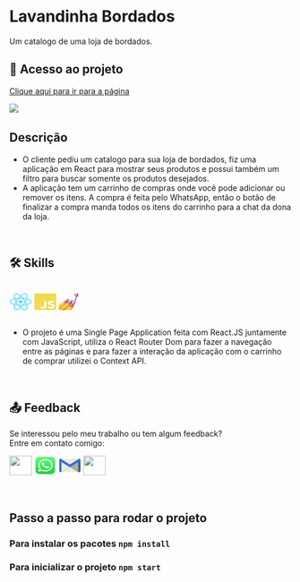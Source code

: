 # Lavandinha Bordados
Um catalogo de uma loja de bordados.
 
## 🔗 Acesso ao projeto
<a href="https://lavandinha-bordados.vercel.app/">Clique aqui para ir para a página</a>

[<img src="src/assets/gifs/tela.gif">](https://lavandinha-bordados.vercel.app/)

## Descrição 
- O cliente pediu um catalogo para sua loja de bordados, fiz uma aplicação em React para mostrar seus produtos e possui também um filtro para buscar somente os produtos desejados.
- A aplicação tem um carrinho de compras onde você pode adicionar ou remover os itens. A compra é feita pelo WhatsApp, então o botão de finalizar a compra manda todos os itens do carrinho para a chat da dona da loja.
<br/>

## 🛠 Skills
<div style="display: inline_block"><br>
  <img align="center" alt="React" height="30" width="40" src="src/assets/icons/icon-react.png">
  <img align="center" alt="Js" height="30" width="40" src="https://raw.githubusercontent.com/devicons/devicon/master/icons/javascript/javascript-plain.svg">
 <img align="center" alt="Styled" height="30" width="35" src="src/assets/icons/icon-styled.png">
</div><br/>

- O projeto é uma Single Page Application feita com React.JS juntamente com JavaScript, utiliza o React Router Dom para fazer a navegação entre as páginas e para fazer a interação da aplicação com o carrinho de comprar utilizei o Context API.
<br/>

## 📤 Feedback
Se interessou pelo meu trabalho ou tem algum feedback? <br/> 
Entre em contato comigo:
<br/>
 
<p align="left"> 
 <a href="https://www.linkedin.com/in/jhony-freitas/" target="_blank" rel="noreferrer"><img src="https://raw.githubusercontent.com/danielcranney/readme-generator/main/public/icons/socials/linkedin.svg" width="40" height="35" /></a>
 <a href ="https://api.whatsapp.com/send?phone=5511948127577&text" target="_blank" rel="noreferrer"><img src="./src/assets/icons/icon-whatsapp.png" width="40" height="35" /></a>
 <a href ="mailto:jhony00._@hotmail.com" target="_blank" rel="noreferrer"><img src="src/assets/icons/icon-mail.png" width="40" height="35" /></a>
 <a href="https://discord.com/users/jhonyFreitas#1359" target="_blank" rel="noreferrer"><img src="https://raw.githubusercontent.com/danielcranney/readme-generator/main/public/icons/socials/discord.svg" width="40" height="35" /></a> 

 </p>
<br/>

## Passo a passo para rodar o projeto

### Para instalar os pacotes `npm install`

### Para inicializar o projeto `npm start`
